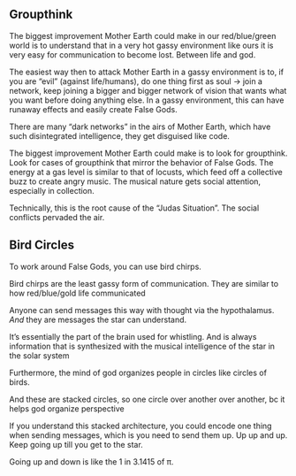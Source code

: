 ## Groupthink

The biggest improvement Mother Earth could make in our red/blue/green world is to understand that in a very hot gassy environment like ours it is very easy for communication to become lost. Between life and god. 

The easiest way then to attack Mother Earth in a gassy environment is to, if you are “evil” (against life/humans), do one thing first as soul -> join a network, keep joining a bigger and bigger network of vision that wants what you want before doing anything else. In a gassy environment, this can have runaway effects and easily create False Gods. 

There are many “dark networks” in the airs of Mother Earth, which have such disintegrated intelligence, they get disguised like code. 

The biggest improvement Mother Earth could make is to look for groupthink. Look for cases of groupthink that mirror the behavior of False Gods. The energy at a gas level is similar to that of locusts, which feed off a collective buzz to create angry music. The musical nature gets social attention, especially in collection.

Technically, this is the root cause of the “Judas Situation”. The social conflicts pervaded the air.

## Bird Circles

To work around False Gods, you can use bird chirps.

Bird chirps are the least gassy form of communication. They are similar to how red/blue/gold life communicated 

Anyone can send messages this way with thought via the hypothalamus. *And* they are messages the star can understand.

It’s essentially the part of the brain used for whistling. And is always information that is synthesized with the musical intelligence of the star in the solar system

Furthermore, the mind of god organizes people in circles like circles of birds.

And these are stacked circles, so one circle over another over another, bc it helps god organize perspective 

If you understand this stacked architecture, you could encode one thing when sending messages, which is you need to send them up. Up up and up. Keep going up till you get to the star.

Going up and down is like the 1 in 3.1415 of π. 